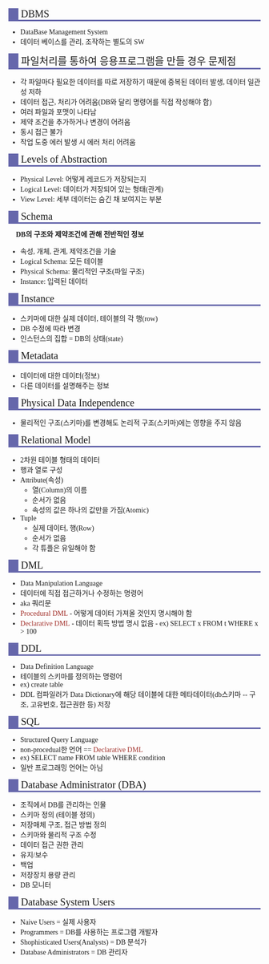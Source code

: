 <style type='text/css'>
  @font-face {
    font-family: 'Cafe24SsurroundAir';
    src: url('https://cdn.jsdelivr.net/gh/projectnoonnu/noonfonts_2105_2@1.0/Cafe24SsurroundAir.woff') format('woff');
    font-weight: normal;
    font-style: normal;
  }
  .article {
    font-family: 'Cafe24SsurroundAir';
  }
  .contentsItems { color: black; }
  .contentsItems:hover {
    color: black;
    text-decoration: underline;
  }
  .title {
    font-size: 20px;
    border-bottom: 3px solid #6667ab;
    border-left: 20px solid #6667ab;
    padding-left: 5px;
    margin-bottom: 10px;
  }
  .subtitle {
    margin-top: 20px;
	  font-size: 25px;
	  color: #5e5e7d;
  }
  .subsub {
    font-size: 17px;
    color: #13356b;
  }
  .section {
    padding-left: 15px;
  }
  .define{
    font-weight: bold;
    padding-left: 15px;
  }
  .red{
    display: inline;
    color: #a12d27;
  }
  .disabled {
    display: inline;
    color: #777777;
  }
</style>

<div class="article">

<div class="title">DBMS</div>

- DataBase Management System
- 데이터 베이스를 관리, 조작하는 별도의 SW

<div class="title">파일처리를 통하여 응용프로그램을 만들 경우 문제점</div>

- 각 파일마다 필요한 데이터를 따로 저장하기 때문에 중복된 데이터 발생, 데이터 일관성 저하
- 데이터 접근, 처리가 어려움(DB와 달리 명령어를 직접 작성해야 함)
- 여러 파일과 포맷이 나타남
- 제약 조건을 추가하거나 변경이 어려움
- 동시 접근 불가
- 작업 도중 에러 발생 시 에러 처리 어려움

<div class="title">Levels of Abstraction</div>

- Physical Level: 어떻게 레코드가 저장되는지
- Logical Level: 데이터가 저장되어 있는 형태(관계)
- View Level: 세부 데이터는 숨긴 채 보여지는 부분

<div class="title">Schema</div>
<div class="define">DB의 구조와 제약조건에 관해 전반적인 정보</div>

- 속성, 개체, 관계, 제약조건을 기술
- Logical Schema: 모든 테이블
- Physical Schema: 물리적인 구조(파일 구조)
- Instance: 입력된 데이터

<div class="title">Instance</div>

- 스키마에 대한 실제 데이터, 테이블의 각 행(row)
- DB 수정에 따라 변경
- 인스턴스의 집합 = DB의 상태(state)

<div class="title">Metadata</div>

- 데이터에 대한 데이터(정보)
- 다른 데이터를 설명해주는 정보

<div class="title">Physical Data Independence</div>

- 물리적인 구조(스키마)를 변경해도 논리적 구조(스키마)에는 영향을 주지 않음

<div class="title">Relational Model</div>

- 2차원 테이블 형태의 데이터
- 행과 열로 구성
- Attribute(속성)
  - 열(Column)의 이름
  - 순서가 없음
  - 속성의 값은 하나의 값만을 가짐(Atomic)
- Tuple
  - 실제 데이터, 행(Row)
  - 순서가 없음
  - 각 튜플은 유일해야 함

<div class="title">DML</div>

- Data Manipulation Language
- 데이터에 직접 접근하거나 수정하는 명령어
- aka 쿼리문
- <div class="red">Procedural DML</div> - 어떻게 데이터 가져올 것인지 명시해야 함
- <div class="red">Declarative DML</div> - 데이터 획득 방법 명시 없음
  - ex) SELECT x FROM t WHERE x > 100

<div class="title">DDL</div>

- Data Definition Language
- 테이블의 스키마를 정의하는 명령어
- ex) create table
- DDL 컴파일러가 Data Dictionary에 해당 테이블에 대한 메타데이터(db스키마 -- 구조, 고유번호, 접근권한 등) 저장

<div class="title">SQL</div>

- Structured Query Language
- non-procedual한 언어 == <div class="red">Declarative DML</div>
- ex) SELECT name FROM table WHERE condition
- 일반 프로그래밍 언어는 아님

<div class="title">Database Administrator (DBA)</div>

- 조직에서 DB를 관리하는 인물
- 스키마 정의 (테이블 정의)
- 저장매체 구조, 접근 방법 정의
- 스키마와 물리적 구조 수정
- 데이터 접근 권한 관리
- 유지/보수
- 백업
- 저장장치 용량 관리
- DB 모니터

<div class="title">Database System Users</div>

- Naive Users = 실제 사용자
- Programmers = DB를 사용하는 프로그램 개발자
- Shophisticated Users(Analysts) = DB 분석가
- Database Administrators = DB 관리자

</div>
